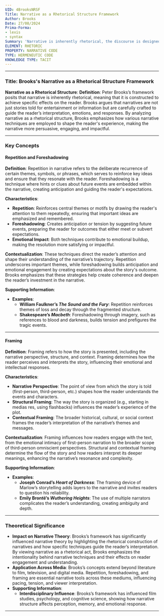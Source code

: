 ```yaml
---
UID: 4BrooksNRSF
Title: Narrative as a Rhetorical Structure Framework
Author: Brooks
Date: 27/08/2024
Prima-Forma:
- lexis
- syntax
Summary: 'Narrative is inherently rhetorical, the discourse is designed to produce specific effects on the reader: repetition, foreshadowing, framing. '
ELEMENT: RHETORIC
PROPERTY: NARRATIVE CODE
TYPE: HERMENEUTIC CODE
KNOWLEDGE TYPE: TACIT
---
```

---

### Title: **Brooks's Narrative as a Rhetorical Structure Framework**

**Narrative as a Rhetorical Structure**:
   **Definition**: Peter Brooks’s framework posits that narrative is inherently rhetorical, meaning that it is constructed to achieve specific effects on the reader. Brooks argues that narratives are not just stories told for entertainment or information but are carefully crafted to guide the reader’s interpretation, emotions, and responses. By analyzing narrative as a rhetorical structure, Brooks emphasizes how various narrative techniques are employed to shape the reader's experience, making the narrative more persuasive, engaging, and impactful.

---

### **Key Concepts**

#### **Repetition and Foreshadowing**

**Definition**:
   Repetition in narrative refers to the deliberate recurrence of certain themes, symbols, or phrases, which serves to reinforce key ideas and ensure that they resonate with the reader. Foreshadowing is a technique where hints or clues about future events are embedded within the narrative, creating anticipation and guiding the reader's expectations.

**Characteristics**:
   - **Repetition**: Reinforces central themes or motifs by drawing the reader's attention to them repeatedly, ensuring that important ideas are emphasized and remembered.
   - **Foreshadowing**: Creates anticipation or tension by suggesting future events, preparing the reader for outcomes that either meet or subvert expectations.
   - **Emotional Impact**: Both techniques contribute to emotional buildup, making the resolution more satisfying or impactful.

**Contextualization**:
   These techniques direct the reader’s attention and shape their understanding of the narrative’s trajectory. Repetition underscores important themes, while foreshadowing builds anticipation and emotional engagement by creating expectations about the story's outcome. Brooks emphasizes that these strategies help create coherence and deepen the reader’s investment in the narrative.

**Supporting Information**:
   - **Examples**:
     - **William Faulkner’s *The Sound and the Fury***: Repetition reinforces themes of loss and decay through the fragmented structure.
     - **Shakespeare’s *Macbeth***: Foreshadowing through imagery, such as references to blood and darkness, builds tension and prefigures the tragic events.

---

#### **Framing**

**Definition**:
   Framing refers to how the story is presented, including the narrative perspective, structure, and context. Framing determines how the reader perceives and interprets the story, influencing their emotional and intellectual responses.

**Characteristics**:
   - **Narrative Perspective**: The point of view from which the story is told (first-person, third-person, etc.) shapes how the reader understands the events and characters.
   - **Structural Framing**: The way the story is organized (e.g., starting in medias res, using flashbacks) influences the reader’s experience of the plot.
   - **Contextual Framing**: The broader historical, cultural, or social context frames the reader’s interpretation of the narrative’s themes and messages.

**Contextualization**:
   Framing influences how readers engage with the text, from the emotional intimacy of first-person narration to the broader scope of third-person omniscient perspectives. Structural and contextual framing determine the flow of the story and how readers interpret its deeper meanings, enhancing the narrative’s resonance and complexity.

**Supporting Information**:
   - **Examples**:
     - **Joseph Conrad’s *Heart of Darkness***: The framing device of Marlow’s storytelling adds layers to the narrative and invites readers to question his reliability.
     - **Emily Brontë’s *Wuthering Heights***: The use of multiple narrators complicates the reader’s understanding, creating ambiguity and depth.

---

### **Theoretical Significance**

- **Impact on Narrative Theory**: Brooks’s framework has significantly influenced narrative theory by highlighting the rhetorical construction of narratives and how specific techniques guide the reader’s interpretation. By viewing narrative as a rhetorical act, Brooks emphasizes the intentionality behind narrative techniques and their effects on reader engagement and understanding.
- **Application Across Media**: Brooks’s concepts extend beyond literature to film, television, and digital media. Repetition, foreshadowing, and framing are essential narrative tools across these mediums, influencing pacing, tension, and viewer interpretation.
- **Supporting Information**:
   - **Interdisciplinary Influence**: Brooks’s framework has influenced film studies, psychology, and cognitive science, showing how narrative structure affects perception, memory, and emotional response.

---

